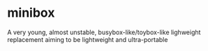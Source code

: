 # minibox
A very young, almost unstable, busybox-like/toybox-like lighweight replacement aiming to be lightweight and ultra-portable
